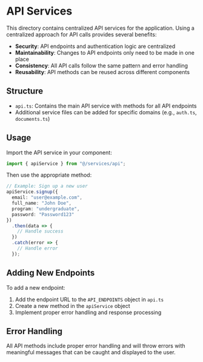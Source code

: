 # API Services

This directory contains centralized API services for the application. Using a centralized approach for API calls provides several benefits:

- **Security**: API endpoints and authentication logic are centralized
- **Maintainability**: Changes to API endpoints only need to be made in one place
- **Consistency**: All API calls follow the same pattern and error handling
- **Reusability**: API methods can be reused across different components

## Structure

- `api.ts`: Contains the main API service with methods for all API endpoints
- Additional service files can be added for specific domains (e.g., `auth.ts`, `documents.ts`)

## Usage

Import the API service in your component:

```typescript
import { apiService } from "@/services/api";
```

Then use the appropriate method:

```typescript
// Example: Sign up a new user
apiService.signup({
  email: "user@example.com",
  full_name: "John Doe",
  program: "undergraduate",
  password: "Password123"
})
  .then(data => {
    // Handle success
  })
  .catch(error => {
    // Handle error
  });
```

## Adding New Endpoints

To add a new endpoint:

1. Add the endpoint URL to the `API_ENDPOINTS` object in `api.ts`
2. Create a new method in the `apiService` object
3. Implement proper error handling and response processing

## Error Handling

All API methods include proper error handling and will throw errors with meaningful messages that can be caught and displayed to the user. 